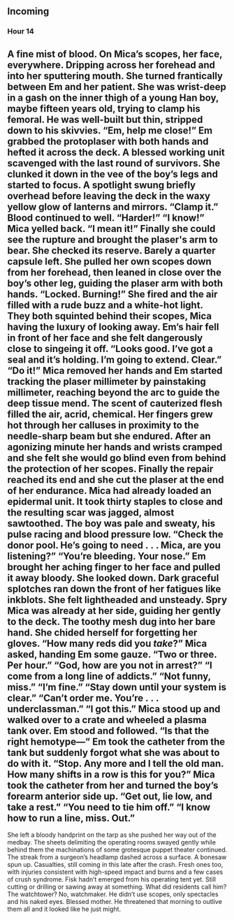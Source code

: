 ## Incoming
### Hour 14
A fine mist of blood. On Mica’s scopes, her face, everywhere. Dripping across her forehead and into her sputtering mouth. She turned frantically between Em and her patient. She was wrist-deep in a gash on the inner thigh of a young Han boy, maybe fifteen years old, trying to clamp his femoral. He was well-built but thin, stripped down to his skivvies.
“Em, help me close!”
Em grabbed the protoplaser with both hands and hefted it across the deck. A blessed working unit scavenged with the last round of survivors. She clunked it down in the vee of the boy’s legs and started to focus. A spotlight swung briefly overhead before leaving the deck in the waxy yellow glow of lanterns and mirrors.
“Clamp it.” 
Blood continued to well.
“Harder!”
“I know!” Mica yelled back.
“I mean it!”
Finally she could see the rupture and brought the plaser's arm to bear. She checked its reserve. Barely a quarter capsule left. She pulled her own scopes down from her forehead, then leaned in close over the boy’s other leg, guiding the plaser arm with both hands.
“Locked. Burning!”
She fired and the air filled with a rude buzz and a white-hot light. They both squinted behind their scopes, Mica having the luxury of looking away. Em’s hair fell in front of her face and she felt dangerously close to singeing it off.
“Looks good. I’ve got a seal and it’s holding. I’m going to extend. Clear.”
“Do it!” Mica removed her hands and Em started tracking the plaser millimeter by painstaking millimeter, reaching beyond the arc to guide the deep tissue mend. The scent of cauterized flesh filled the air, acrid, chemical. Her fingers grew hot through her calluses in proximity to the needle-sharp beam but she endured. After an agonizing minute her hands and wrists cramped and she felt she would go blind even from behind the protection of her scopes. Finally the repair reached its end and she cut the plaser at the end of her endurance.
Mica had already loaded an epidermal unit. It took thirty staples to close and the resulting scar was jagged, almost sawtoothed. The boy was pale and sweaty, his pulse racing and blood pressure low.
“Check the donor pool. He’s going to need . . . Mica, are you listening?”
“You’re bleeding. Your nose.”
Em brought her aching finger to her face and pulled it away bloody. She looked down. Dark graceful splotches ran down the front of her fatigues like inkblots. She felt lightheaded and unsteady. Spry Mica was already at her side, guiding her gently to the deck. The toothy mesh dug into her bare hand. She chided herself for forgetting her gloves.
“How many reds did you *take*?” Mica asked, handing Em some gauze.
“Two or three. Per hour.”
“God, how are you not in arrest?”
“I come from a long line of addicts.”
“Not funny, miss.”
“I’m fine.”
“Stay down until your system is clear.”
“Can’t order me. You’re . . . underclassman.”
“I got this.” Mica stood up and walked over to a crate and wheeled a plasma tank over. Em stood and followed.
“Is that the right hemotype—” Em took the catheter from the tank but suddenly forgot what she was about to do with it.
“Stop. Any more and I tell the old man. How many shifts in a row is this for you?” Mica took the catheter from her and turned the boy’s forearm anterior side up. “Get out, lie low, and take a rest.”
“You need to tie him off.”
“I know how to run a line, miss. Out.”
---- 
She left a bloody handprint on the tarp as she pushed her way out of the medbay. The sheets delimiting the operating rooms swayed gently while behind them the machinations of some grotesque puppet theater continued. The streak from a surgeon’s headlamp dashed across a surface. A bonesaw spun up.
Casualties, still coming in this late after the crash. Fresh ones too, with injuries consistent with high-speed impact and burns and a few cases of crush syndrome. Fisk hadn’t emerged from his operating tent yet. Still cutting or drilling or sawing away at something. What did residents call him? The watchtower? No, watchmaker. He didn’t use scopes, only spectacles and his naked eyes. Blessed mother. He threatened that morning to outlive them all and it looked like he just might.
